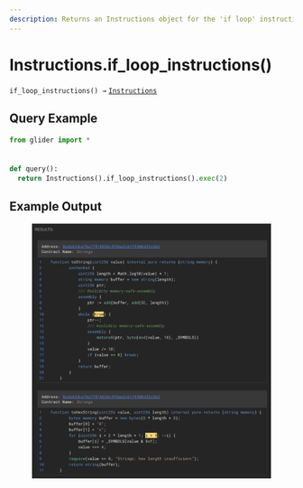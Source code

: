 ```yaml
---
description: Returns an Instructions object for the 'if loop' instructions.
---
```


# Instructions.if\_loop\_instructions()

`if_loop_instructions() →` [`Instructions`](../instruction/)

## Query Example

```python
from glider import *


def query():
  return Instructions().if_loop_instructions().exec(2)
```

## Example Output

<figure><img src="../../.gitbook/assets/image (2) (1).png" alt=""><figcaption></figcaption></figure>

